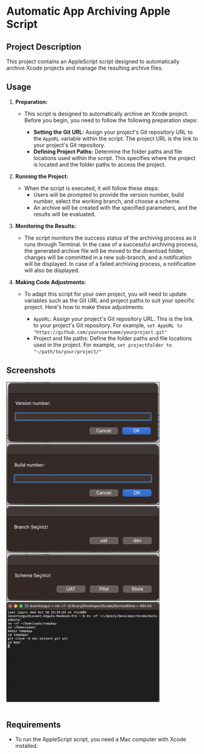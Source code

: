 ﻿
# Automatic App Archiving Apple Script

## Project Description

This project contains an AppleScript script designed to automatically archive Xcode projects and manage the resulting archive files.

## Usage

1. **Preparation:**

   - This script is designed to automatically archive an Xcode project. Before you begin, you need to follow the following preparation steps:
   
     - **Setting the Git URL:** Assign your project's Git repository URL to the `AppURL` variable within the script. The project URL is the link to your project's Git repository.
     - **Defining Project Paths:** Determine the folder paths and file locations used within the script. This specifies where the project is located and the folder paths to access the project.

2. **Running the Project:**

   - When the script is executed, it will follow these steps:
     - Users will be prompted to provide the version number, build number, select the working branch, and choose a scheme.
     - An archive will be created with the specified parameters, and the results will be evaluated.

3. **Monitoring the Results:**

   - The script monitors the success status of the archiving process as it runs through Terminal. In the case of a successful archiving process, the generated archive file will be moved to the download folder, changes will be committed in a new sub-branch, and a notification will be displayed. In case of a failed archiving process, a notification will also be displayed.

4. **Making Code Adjustments:**

   - To adapt this script for your own project, you will need to update variables such as the Git URL and project paths to suit your specific project. Here's how to make these adjustments:

     - `AppURL`: Assign your project's Git repository URL. This is the link to your project's Git repository. For example, `set AppURL to "https://github.com/yourusername/yourproject.git"`
     - Project and file paths: Define the folder paths and file locations used in the project. For example, `set projectFolder to "~/path/to/your/project/"`

## Screenshots

<table>
<tr><img src="https://raw.githubusercontent.com/leventozgur/Automatic-App-Archiving-Apple-Script/main/Screenshots/ss_01.png" alt="ss_01" width="400" style="border: 1px solid;"> </tr>
<tr> <img src="https://raw.githubusercontent.com/leventozgur/Automatic-App-Archiving-Apple-Script/main/Screenshots/ss_02.png" alt="ss_02" width="400" style="border: 1px solid;"> </tr>
<tr> <img src="https://raw.githubusercontent.com/leventozgur/Automatic-App-Archiving-Apple-Script/main/Screenshots/ss_03.png" alt="ss_03" width="400" style="border: 1px solid;"> </tr>
<tr> <img src="https://raw.githubusercontent.com/leventozgur/Automatic-App-Archiving-Apple-Script/main/Screenshots/ss_04.png" alt="ss_04" width="400" style="border: 1px solid;"> </tr>
<tr> <img src="https://raw.githubusercontent.com/leventozgur/Automatic-App-Archiving-Apple-Script/main/Screenshots/ss_05.png" alt="ss_05" width="400" style="border: 1px solid;"> </tr>
</table>

## Requirements

- To run the AppleScript script, you need a Mac computer with Xcode installed.


